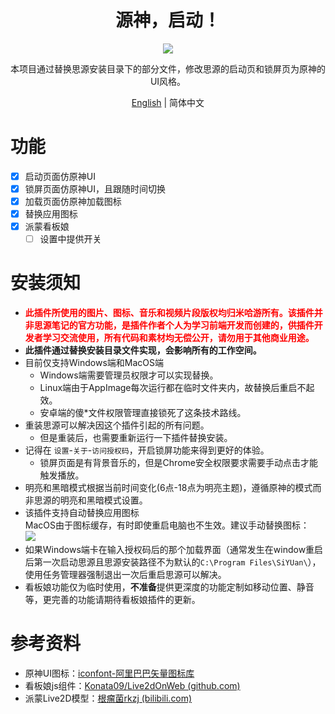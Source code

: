 <h1 align="center">源神，启动！</h1>
<p align="center">
    <img src="https://cdn.jsdelivr.net/gh/HowcanoeWang/siyuan-genshin-launcher/cover.png">
</p>

<div align="center">
本项目通过替换思源安装目录下的部分文件，修改思源的启动页和锁屏页为原神的UI风格。

[English](https://github.com/HowcanoeWang/siyuan-genshin-launcher/blob/main/README_en_US.md) | 简体中文

</div>

# 功能

* [X] 启动页面仿原神UI
* [X] 锁屏页面仿原神UI，且跟随时间切换
* [X] 加载页面仿原神加载图标
* [X] 替换应用图标
* [x] 派蒙看板娘
    * [ ] 设置中提供开关

# 安装须知

* <b style='color:red'>此插件所使用的图片、图标、音乐和视频片段版权均归米哈游所有。该插件并非思源笔记的官方功能，是插件作者个人为学习前端开发而创建的，供插件开发者学习交流使用，所有代码和素材均无偿公开，请勿用于其他商业用途。</b>
* **此插件通过替换安装目录文件实现，会影响所有的工作空间。**
* 目前仅支持Windows端和MacOS端
  * Windows端需要管理员权限才可以实现替换。
  * Linux端由于AppImage每次运行都在临时文件夹内，故替换后重启不起效。
  * 安卓端的傻\*文件权限管理直接锁死了这条技术路线。
* 重装思源可以解决因这个插件引起的所有问题。
  * 但是重装后，也需要重新运行一下插件替换安装。
* 记得在 `设置`-`关于`-`访问授权码`，开启锁屏功能来得到更好的体验。
  * 锁屏页面是有背景音乐的，但是Chrome安全权限要求需要手动点击才能触发播放。
* 明亮和黑暗模式根据当前时间变化(6点-18点为明亮主题)，遵循原神的模式而非思源的明亮和黑暗模式设置。
* 该插件支持自动替换应用图标    
  MacOS由于图标缓存，有时即使重启电脑也不生效。建议手动替换图标：   
  <img src="https://cdn.jsdelivr.net/gh/HowcanoeWang/siyuan-genshin-launcher@main/imgs/macIconReplace.png">
* 如果Windows端卡在输入授权码后的那个加载界面（通常发生在window重启后第一次启动思源且思源安装路径不为默认的`C:\Program Files\SiYUan\`），使用任务管理器强制退出一次后重启思源可以解决。
* 看板娘功能仅为临时使用，**不准备**提供更深度的功能定制如移动位置、静音等，更完善的功能请期待看板娘插件的更新。
  

# 参考资料

* 原神UI图标：[iconfont-阿里巴巴矢量图标库](https://www.iconfont.cn/collections/detail?cid=34264)
* 看板娘js组件：[Konata09/Live2dOnWeb (github.com)](https://github.com/Konata09/Live2dOnWeb)
* 派蒙Live2D模型：[根瘤菌rkzj (bilibili.com)](https://www.bilibili.com/video/BV1pA411j78k)
